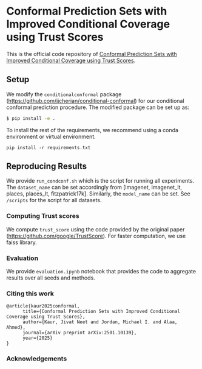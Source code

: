 # Conformal Prediction Sets with Improved Conditional Coverage using Trust Scores

This is the official code repository of [Conformal Prediction Sets with Improved Conditional Coverage using Trust Scores](https://arxiv.org/abs/2501.10139). 

## Setup

We modify the `conditionalconformal` package (https://github.com/jjcherian/conditional-conformal) for our conditional conformal prediction procedure. The modified package can be set up as:

```bash
$ pip install -e .
```

To install the rest of the requirements, we recommend using a conda environment or virtual environment.
```
pip install -r requirements.txt
```


## Reproducing Results

We provide `run_condconf.sh` which is the script for running all experiments. The `dataset_name` can be set accordingly from [imagenet, imagenet_lt, places, places_lt, fitzpatrick17k]. Similarly, the `model_name` can be set. See `/scripts` for the script for all datasets.

### Computing Trust scores

We compute `trust_score` using the code provided by the original paper (https://github.com/google/TrustScore). For faster computation, we use faiss library.

### Evaluation

We provide `evaluation.ipynb` notebook that provides the code to aggregate results over all seeds and methods.

### Citing this work

```
@article{kaur2025conformal,
      title={Conformal Prediction Sets with Improved Conditional Coverage using Trust Scores}, 
      author={Kaur, Jivat Neet and Jordan, Michael I. and Alaa, Ahmed}, 
      journal={arXiv preprint arXiv:2501.10139},
      year={2025}
}
```


### Acknowledgements


